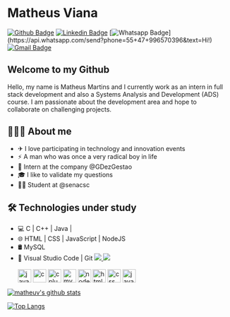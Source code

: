 # Matheus Viana

[![Github Badge](https://img.shields.io/badge/-Github-000?style=flat-square&logo=Github&logoColor=white&link=https://github.com/matheusmartinsviana)](https://github.com/matheusmartinsviana)
[![Linkedin Badge](https://img.shields.io/badge/-LinkedIn-blue?style=flat-square&logo=Linkedin&logoColor=white&link=https://www.linkedin.com/in/matheusmartinsviana/)](https://www.linkedin.com/in/matheusmartinsviana/)
[![Whatsapp Badge](https://img.shields.io/badge/-Whatsapp-4CA143?style=flat-square&labelColor=4CA143&logo=whatsapp&logoColor=white&link=https://api.whatsapp.com/send?phone=55+47+996570396&text=Hi!)](https://api.whatsapp.com/send?phone=55+47+996570396&text=Hi!)
[![Gmail Badge](https://img.shields.io/badge/-Gmail-c14438?style=flat-square&logo=Gmail&logoColor=white&link=mailto:matmgv@gmail.com)](mailto:matheusmartinsdesenvolvedor@gmail.com)

## Welcome to my Github 
Hello, my name is Matheus Martins and I currently work as an intern in full stack development and also a Systems Analysis and Development (ADS) course. I am passionate about the development area and hope to collaborate on challenging projects.

## 👨🏻‍💻 About me 

- ✈ I love participating in technology and innovation events
- ⚡ A man who was once a very radical boy in life
- 💼 Intern at the company @GDezGestao
- 🎓 I like to validate my questions
- 👨‍🎓 Student at @senacsc

## 🛠 Technologies under study 

- 💻 C | C++ | Java |
- 🌐 HTML | CSS | JavaScript | NodeJS 
- 🛢 MySQL 
- 🔧 Visual Studio Code | Git
  <a href="https://skillicons.dev">
    <img src="https://skillicons.dev/icons?i=git,nodejs,java,c" />
  </a>
  <a href="https://skillicons.dev">
    <img src="https://skillicons.dev/icons?i=js,html,css,react" />
  </a>
  <div style="display: inline_block"><br>
   <img align="center" alt="java" width="30" src="https://cdn.jsdelivr.net/gh/devicons/devicon/icons/java/java-original.svg">
   <img align="center" alt="c" width="30" src="https://cdn.jsdelivr.net/gh/devicons/devicon/icons/c/c-original.svg">
   <img align="center" alt="cplusplus" width="30" src="https://cdn.jsdelivr.net/gh/devicons/devicon/icons/cplusplus/cplusplus-original.svg">
   <img align="center" alt="mysql" width="30" src="https://cdn.jsdelivr.net/gh/devicons/devicon/icons/mysql/mysql-original.svg">
   <img align="center" alt="nodejs" width="30" src="https://cdn.jsdelivr.net/gh/devicons/devicon/icons/nodejs/nodejs-original.svg">
   <img align="center" alt="html" width="30" src="https://cdn.jsdelivr.net/gh/devicons/devicon/icons/html5/html5-original.svg">
   <img align="center" alt="css" width="30" src="https://cdn.jsdelivr.net/gh/devicons/devicon/icons/css3/css3-original.svg">
   <img align="center" alt="javascript" width="30" src="https://cdn.jsdelivr.net/gh/devicons/devicon/icons/javascript/javascript-original.svg">
</div>


[![matheuv's github stats](https://github-readme-stats.vercel.app/api?username=matheusmartinsviana&show_icons=true&hide=["contribs","issues"])](https://github.com/matheusmartinsviana)

[![Top Langs](https://github-readme-stats.vercel.app/api/top-langs/?username=matheusmartinsviana&show_icons=true)](https://github.com/KaduFloresta/github-readme-stats)
